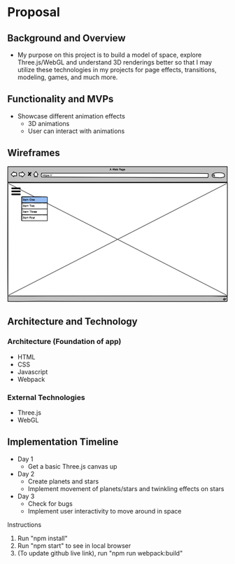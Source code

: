 # Proposal

## Background and Overview
* My purpose on this project is to build a model of space, explore Three.js/WebGL and understand 3D renderings better so that I may utilize these technologies in my projects for page effects, transitions, modeling, games, and much more.

## Functionality and MVPs
- Showcase different animation effects
  - 3D animations
  - User can interact with animations

## Wireframes
![wireframe](./src/images/readme/wireframe.png)

## Architecture and Technology
### Architecture (Foundation of app)
* HTML
* CSS
* Javascript
* Webpack

### External Technologies
* Three.js
* WebGL

## Implementation Timeline 
* Day 1
  * Get a basic Three.js canvas up
* Day 2
  * Create planets and stars
  * Implement movement of planets/stars and twinkling effects on stars
* Day 3
  * Check for bugs
  * Implement user interactivity to move around in space


Instructions
1. Run "npm install"
2. Run "npm start" to see in local browser
3. (To update github live link), run "npm run webpack:build"